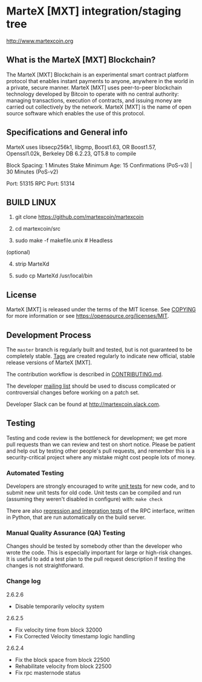 MarteX [MXT] integration/staging tree
=====================================

http://www.martexcoin.org

What is the MarteX [MXT] Blockchain?
---------------------------

The MarteX [MXT] Blockchain is an experimental smart contract platform protocol that enables 
instant payments to anyone, anywhere in the world in a private, secure manner. 
MarteX [MXT] uses peer-to-peer blockchain technology developed by Bitcoin to operate
with no central authority: managing transactions, execution of contracts, and 
issuing money are carried out collectively by the network. MarteX [MXT] is the name of 
open source software which enables the use of this protocol.

Specifications and General info
------------------
MarteX uses libsecp256k1,
			  libgmp,
			  Boost1.63,
			  OR Boost1.57,  
			  Openssl1.02k,
			  Berkeley DB 6.2.23,
			  QT5.8 to compile


Block Spacing: 1 Minutes
Stake Minimum Age: 15 Confirmations (PoS-v3) | 30 Minutes (PoS-v2)

Port: 51315
RPC Port: 51314


BUILD LINUX
-----------
1) git clone https://github.com/martexcoin/martexcoin

2) cd martexcoin/src

3) sudo make -f makefile.unix            # Headless

(optional)

4) strip MarteXd

5) sudo cp MarteXd /usr/local/bin

License
-------

MarteX [MXT] is released under the terms of the MIT license. See [COPYING](COPYING) for more
information or see https://opensource.org/licenses/MIT.

Development Process
-------------------

The `master` branch is regularly built and tested, but is not guaranteed to be
completely stable. [Tags](https://github.com/martexcoin/martexcoin/tags) are created
regularly to indicate new official, stable release versions of MarteX [MXT].

The contribution workflow is described in [CONTRIBUTING.md](CONTRIBUTING.md).

The developer [mailing list](https://lists.linuxfoundation.org/mailman/listinfo/bitcoin-dev)
should be used to discuss complicated or controversial changes before working
on a patch set.

Developer Slack can be found at http://martexcoin.slack.com.

Testing
-------

Testing and code review is the bottleneck for development; we get more pull
requests than we can review and test on short notice. Please be patient and help out by testing
other people's pull requests, and remember this is a security-critical project where any mistake might cost people
lots of money.

### Automated Testing

Developers are strongly encouraged to write [unit tests](/doc/unit-tests.md) for new code, and to
submit new unit tests for old code. Unit tests can be compiled and run
(assuming they weren't disabled in configure) with: `make check`

There are also [regression and integration tests](/qa) of the RPC interface, written
in Python, that are run automatically on the build server.

### Manual Quality Assurance (QA) Testing

Changes should be tested by somebody other than the developer who wrote the
code. This is especially important for large or high-risk changes. It is useful
to add a test plan to the pull request description if testing the changes is
not straightforward.


### Change log
2.6.2.6
- Disable temporarily velocity system

2.6.2.5
- Fix velocity time from block 32000
- Fix Corrected Velocity timestamp logic handling

2.6.2.4
- Fix the block space from block 22500
- Rehabilitate velocity from block 22500
- Fix rpc masternode status
